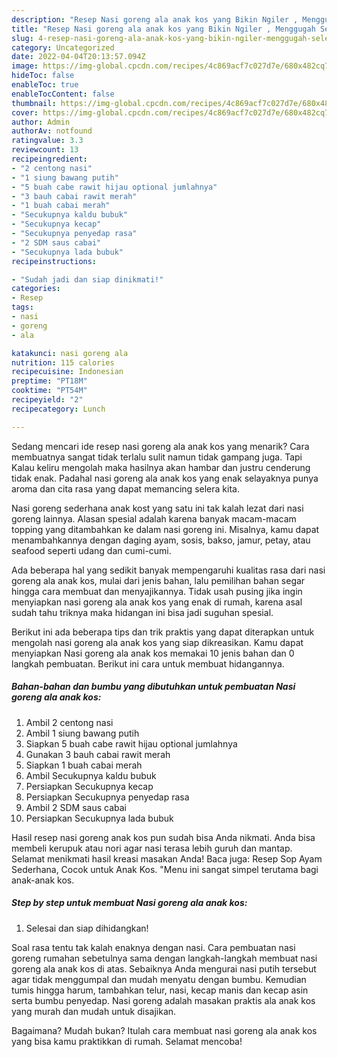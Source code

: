 ```yaml
---
description: "Resep Nasi goreng ala anak kos yang Bikin Ngiler , Menggugah Selera"
title: "Resep Nasi goreng ala anak kos yang Bikin Ngiler , Menggugah Selera"
slug: 4-resep-nasi-goreng-ala-anak-kos-yang-bikin-ngiler-menggugah-selera
category: Uncategorized
date: 2022-04-04T20:13:57.094Z
image: https://img-global.cpcdn.com/recipes/4c869acf7c027d7e/680x482cq70/nasi-goreng-ala-anak-kos-foto-resep-utama.jpg
hideToc: false
enableToc: true
enableTocContent: false
thumbnail: https://img-global.cpcdn.com/recipes/4c869acf7c027d7e/680x482cq70/nasi-goreng-ala-anak-kos-foto-resep-utama.jpg
cover: https://img-global.cpcdn.com/recipes/4c869acf7c027d7e/680x482cq70/nasi-goreng-ala-anak-kos-foto-resep-utama.jpg
author: Admin
authorAv: notfound
ratingvalue: 3.3
reviewcount: 13
recipeingredient:
- "2 centong nasi"
- "1 siung bawang putih"
- "5 buah cabe rawit hijau optional jumlahnya"
- "3 bauh cabai rawit merah"
- "1 buah cabai merah"
- "Secukupnya kaldu bubuk"
- "Secukupnya kecap"
- "Secukupnya penyedap rasa"
- "2 SDM saus cabai"
- "Secukupnya lada bubuk"
recipeinstructions:

- "Sudah jadi dan siap dinikmati!"
categories:
- Resep
tags:
- nasi
- goreng
- ala

katakunci: nasi goreng ala 
nutrition: 115 calories
recipecuisine: Indonesian
preptime: "PT18M"
cooktime: "PT54M"
recipeyield: "2"
recipecategory: Lunch

---
```



Sedang mencari ide resep nasi goreng ala anak kos yang menarik? Cara membuatnya sangat tidak terlalu sulit namun tidak gampang juga. Tapi Kalau keliru mengolah maka hasilnya akan hambar dan justru cenderung tidak enak. Padahal nasi goreng ala anak kos yang enak selayaknya punya aroma dan cita rasa yang dapat memancing selera kita.


Nasi goreng sederhana anak kost yang satu ini tak kalah lezat dari nasi goreng lainnya. Alasan spesial adalah karena banyak macam-macam topping yang ditambahkan ke dalam nasi goreng ini. Misalnya, kamu dapat menambahkannya dengan daging ayam, sosis, bakso, jamur, petay, atau seafood seperti udang dan cumi-cumi.

Ada beberapa hal yang sedikit banyak mempengaruhi kualitas rasa dari nasi goreng ala anak kos, mulai dari jenis bahan, lalu pemilihan bahan segar hingga cara membuat dan menyajikannya. Tidak usah pusing jika ingin menyiapkan nasi goreng ala anak kos yang enak di rumah, karena asal sudah tahu triknya maka hidangan ini bisa jadi suguhan spesial.


Berikut ini ada beberapa tips dan trik praktis yang dapat diterapkan untuk mengolah nasi goreng ala anak kos yang siap dikreasikan. Kamu dapat menyiapkan Nasi goreng ala anak kos memakai 10 jenis bahan dan 0 langkah pembuatan. Berikut ini cara untuk membuat hidangannya.

<!--inarticleads1-->

##### Bahan-bahan dan bumbu yang dibutuhkan untuk pembuatan Nasi goreng ala anak kos:

1. Ambil 2 centong nasi
1. Ambil 1 siung bawang putih
1. Siapkan 5 buah cabe rawit hijau optional jumlahnya
1. Gunakan 3 bauh cabai rawit merah
1. Siapkan 1 buah cabai merah
1. Ambil Secukupnya kaldu bubuk
1. Persiapkan Secukupnya kecap
1. Persiapkan Secukupnya penyedap rasa
1. Ambil 2 SDM saus cabai
1. Persiapkan Secukupnya lada bubuk


Hasil resep nasi goreng anak kos pun sudah bisa Anda nikmati. Anda bisa membeli kerupuk atau nori agar nasi terasa lebih guruh dan mantap. Selamat menikmati hasil kreasi masakan Anda! Baca juga: Resep Sop Ayam Sederhana, Cocok untuk Anak Kos. &#34;Menu ini sangat simpel terutama bagi anak-anak kos. 

<!--inarticleads2-->

##### Step by step untuk membuat Nasi goreng ala anak kos:


1. Selesai dan siap dihidangkan!

Soal rasa tentu tak kalah enaknya dengan nasi. Cara pembuatan nasi goreng rumahan sebetulnya sama dengan langkah-langkah membuat nasi goreng ala anak kos di atas. Sebaiknya Anda mengurai nasi putih tersebut agar tidak menggumpal dan mudah menyatu dengan bumbu. Kemudian tumis hingga harum, tambahkan telur, nasi, kecap manis dan kecap asin serta bumbu penyedap. Nasi goreng adalah masakan praktis ala anak kos yang murah dan mudah untuk disajikan. 

Bagaimana? Mudah bukan? Itulah cara membuat nasi goreng ala anak kos yang bisa kamu praktikkan di rumah. Selamat mencoba!
